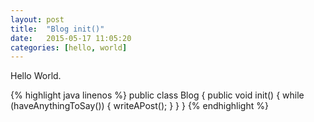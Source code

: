 ```yaml
---
layout: post
title:  "Blog init()"
date:   2015-05-17 11:05:20
categories: [hello, world]
---
```

Hello World.

{% highlight java linenos %}
public class Blog {
    public void init() {
        while (haveAnythingToSay()) {
            writeAPost();
        }
    }
}
{% endhighlight %}
